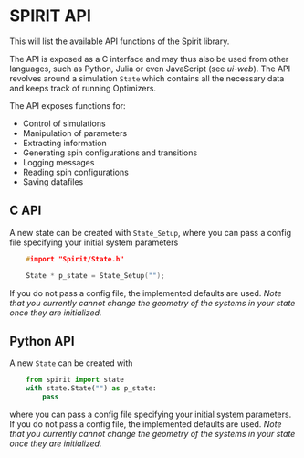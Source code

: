 SPIRIT API
====================

This will list the available API functions of the Spirit library.

The API is exposed as a C interface and may thus also be used from other
languages, such as Python, Julia or even JavaScript (see *ui-web*).
The API revolves around a simulation `State` which contains all the necessary
data and keeps track of running Optimizers.

The API exposes functions for:
* Control of simulations
* Manipulation of parameters
* Extracting information
* Generating spin configurations and transitions
* Logging messages
* Reading spin configurations
* Saving datafiles



C API
----------
A new state can be created with `State_Setup`, where you can pass
a config file specifying your initial system parameters

```C
    #import "Spirit/State.h"

    State * p_state = State_Setup("");
```

If you do not pass a config file, the implemented defaults are used. *Note that you currently
cannot change the geometry of the systems in your state once they are
initialized.*



Python API
----------

A new `State` can be created with 

```python
    from spirit import state
    with state.State("") as p_state:
        pass
```

where you can pass a config file specifying your initial system parameters.
If you do not pass a config file, the implemented defaults are used.
*Note that you currently cannot change the geometry of the systems in your state once they are initialized.*
